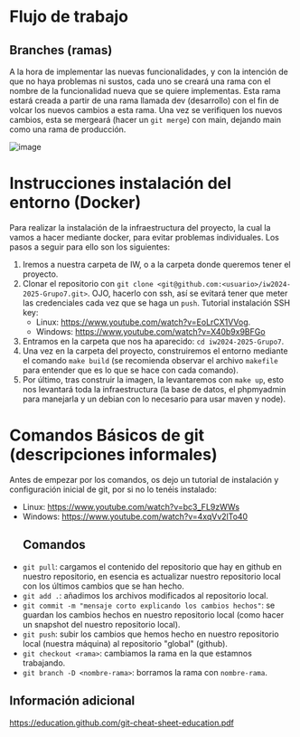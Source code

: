 # Flujo de trabajo

## Branches (ramas)
A la hora de implementar las nuevas funcionalidades, y con la intención de que no haya problemas ni sustos, cada uno se creará una rama con el nombre de la funcionalidad nueva que se quiere implementas. Esta rama estará creada a partir de una rama llamada dev (desarrollo) con el fin de volcar los nuevos cambios a esta rama. Una vez se verifiquen los nuevos cambios, esta se mergeará (hacer un `git merge`) con main, dejando main como una rama de producción.

![image](https://github.com/user-attachments/assets/84ab59dd-cac7-4442-863d-5ae4228120a8)

# Instrucciones instalación del entorno (Docker)
Para realizar la instalación de la infraestructura del proyecto, la cual la vamos a hacer mediante docker, para evitar problemas individuales. Los pasos a seguir para ello son los siguientes:

1. Iremos a nuestra carpeta de IW, o a la carpeta donde queremos tener el proyecto.
2. Clonar el repositorio con `git clone <git@github.com:<usuario>/iw2024-2025-Grupo7.git>`. OJO, hacerlo con ssh, así se evitará tener que meter las credenciales cada vez que se haga un `push`. Tutorial instalación SSH key:
   - Linux: https://www.youtube.com/watch?v=EoLrCX1VVog.
   - Windows: https://www.youtube.com/watch?v=X40b9x9BFGo
4. Entramos en la carpeta que nos ha aparecido: `cd iw2024-2025-Grupo7`.
5. Una vez en la carpeta del proyecto, construiremos el entorno mediante el comando `make build` (se recomienda observar el archivo `makefile` para entender que es lo que se hace con cada comando).
6. Por último, tras construir la imagen, la levantaremos con `make up`, esto nos levantará toda la infraestructura (la base de datos, el phpmyadmin para manejarla y un debian con lo necesario para usar maven y node).

# Comandos Básicos de git (descripciones informales)
Antes de empezar por los comandos, os dejo un tutorial de instalación y configuración inicial de git, por si no lo tenéis instalado: 
- Linux: https://www.youtube.com/watch?v=bc3_FL9zWWs
- Windows: https://www.youtube.com/watch?v=4xqVv2lTo40
  ## Comandos
- `git pull`: cargamos el contenido del repositorio que hay en github en nuestro repositorio, en esencia es actualizar nuestro repositorio local con los últimos cambios que se han hecho.
- `git add .`: añadimos los archivos modificados al repositorio local.
- `git commit -m "mensaje corto explicando los cambios hechos"`: se guardan los cambios hechos en nuestro repositorio local (como hacer un snapshot del nuestro repositorio local). 
- `git push`: subir los cambios que hemos hecho en nuestro repositorio local (nuestra máquina) al repositorio "global" (github).
- `git checkout <rama>`: cambiamos la rama en la que estamnos trabajando.
- `git branch -D <nombre-rama>`: borramos la rama con `nombre-rama`.
## Información adicional
https://education.github.com/git-cheat-sheet-education.pdf
